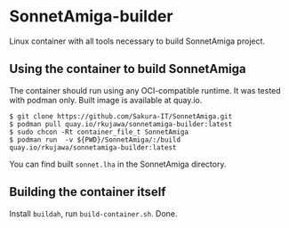 # SonnetAmiga-builder
Linux container with all tools necessary to build SonnetAmiga project.

## Using the container to build SonnetAmiga

The container should run using any OCI-compatible runtime. It was tested with
podman only. Built image is available at quay.io.

```
$ git clone https://github.com/Sakura-IT/SonnetAmiga.git
$ podman pull quay.io/rkujawa/sonnetamiga-builder:latest
$ sudo chcon -Rt container_file_t SonnetAmiga
$ podman run  -v ${PWD}/SonnetAmiga/:/build quay.io/rkujawa/sonnetamiga-builder:latest
```

You can find built `sonnet.lha` in the SonnetAmiga directory.

## Building the container itself

Install `buildah`, run `build-container.sh`. Done.
